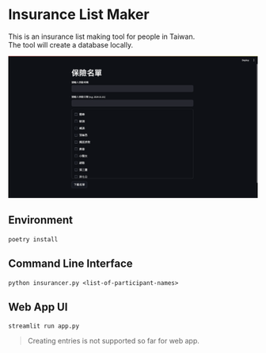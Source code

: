 # Insurance List Maker

This is an insurance list making tool for people in Taiwan.  
The tool will create a database locally.

![](./img/demo.png)

## Environment
```
poetry install
```

## Command Line Interface
```
python insurancer.py <list-of-participant-names>
```

## Web App UI
```
streamlit run app.py
```
> Creating entries is not supported so far for web app.